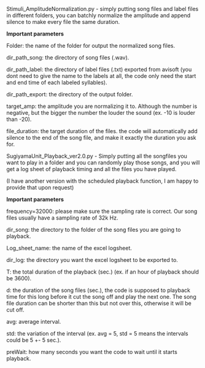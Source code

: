Stimuli_AmplitudeNormalization.py - simply putting song files and label files in different folders, you can batchly normalize the amplitude and append silence to make every file the same duration.

   **Important parameters**
   
   Folder: the name of the folder for output the normalized song files.
   
   dir_path_song: the directory of song files (.wav).
   
   dir_path_label: the directory of label files (.txt) exported from avisoft (you dont need to give the name to the labels at all, the code only need the start and end time of each labeled syllables).
   
   dir_path_export: the directory of the output folder.
   
   target_amp: the amplitude you are normalizing it to. Although the number is negative, but the bigger the number the louder the sound (ex. -10 is louder than -20).
   
   file_duration: the target duration of the files. the code will automatically add silence to the end of the song file, and make it exactly the duration you ask for.
   
SugiyamaUnit_Playback_ver2.0.py - Simply putting all the songfiles you want to play in a folder and you can randomly play those songs, and you will get a log sheet of playback timing and all the files you have played.

   (I have another version with the scheduled playback function, I am happy to provide that upon request)
   
   **Important parameters**
   
   frequency=32000: please make sure the sampling rate is correct. Our song files usually have a sampling rate of 32k Hz.
   
   dir_song: the directory to the folder of the song files you are going to playback.
   
   Log_sheet_name: the name of the excel logsheet.
   
   dir_log: the directory you want the excel logsheet to be exported to.
   
   T: the total duration of the playback (sec.) (ex. if an hour of playback should be 3600).
   
   d: the duration of the song files (sec.), the code is supposed to playback time for this long before it cut the song off and play the next one. The song file duration can be shorter than this but not over this, otherwise it will be cut off.
   
   avg: average interval.
   
   std: the variation of the interval (ex. avg = 5, std = 5 means the intervals could be 5 +- 5 sec.).
   
   preWait: how many seconds you want the code to wait until it starts playback.
